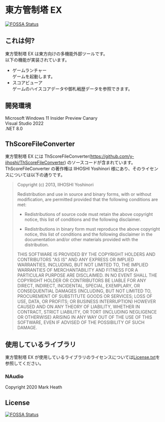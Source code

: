 # 東方管制塔 EX
[![FOSSA Status](https://app.fossa.com/api/projects/git%2Bgithub.com%2Farmadillo-winX%2FThGameMgr.Ex.svg?type=shield)](https://app.fossa.com/projects/git%2Bgithub.com%2Farmadillo-winX%2FThGameMgr.Ex?ref=badge_shield)

## これは何?
東方管制塔 EX は東方向けの多機能外部ツールです。<br>
以下の機能が実装されています。
- ゲームランチャー<br>
ゲームを起動します。
- スコアビューア<br>
ゲームのハイスコアデータや御札戦歴データを参照できます。
## 開発環境
Microsoft Windows 11 Insider Preview Canary<br>
Visual Studio 2022<br>
.NET 8.0<br>
## ThScoreFileConverter
東方管制塔 EX には ThScoreFileConverter(https://github.com/y-iihoshi/ThScoreFileConverter) のソースコードが含まれています。<br>
ThScoreFileConverter の著作権は IIHOSHI Yoshinori 様にあり、そのライセンスについては以下の通りです。<br>

>Copyright (c) 2013, IIHOSHI Yoshinori
>
>Redistribution and use in source and binary forms, with or without
>modification, are permitted provided that the following conditions are met:
>
>* Redistributions of source code must retain the above copyright notice, this
>  list of conditions and the following disclaimer.
>
>* Redistributions in binary form must reproduce the above copyright notice,
>  this list of conditions and the following disclaimer in the documentation
>  and/or other materials provided with the distribution.
>
>THIS SOFTWARE IS PROVIDED BY THE COPYRIGHT HOLDERS AND CONTRIBUTORS "AS IS"
>AND ANY EXPRESS OR IMPLIED WARRANTIES, INCLUDING, BUT NOT LIMITED TO, THE
>IMPLIED WARRANTIES OF MERCHANTABILITY AND FITNESS FOR A PARTICULAR PURPOSE ARE
>DISCLAIMED. IN NO EVENT SHALL THE COPYRIGHT HOLDER OR CONTRIBUTORS BE LIABLE
>FOR ANY DIRECT, INDIRECT, INCIDENTAL, SPECIAL, EXEMPLARY, OR CONSEQUENTIAL
>DAMAGES (INCLUDING, BUT NOT LIMITED TO, PROCUREMENT OF SUBSTITUTE GOODS OR
>SERVICES; LOSS OF USE, DATA, OR PROFITS; OR BUSINESS INTERRUPTION) HOWEVER
>CAUSED AND ON ANY THEORY OF LIABILITY, WHETHER IN CONTRACT, STRICT LIABILITY,
>OR TORT (INCLUDING NEGLIGENCE OR OTHERWISE) ARISING IN ANY WAY OUT OF THE USE
>OF THIS SOFTWARE, EVEN IF ADVISED OF THE POSSIBILITY OF SUCH DAMAGE.
## 使用しているライブラリ
東方管制塔 EX が使用しているライブラリのライセンスについては[License.txt](ThGameMgr.Ex/License.txt)を参照してください。
### NAudio
Copyright 2020 Mark Heath


## License
[![FOSSA Status](https://app.fossa.com/api/projects/git%2Bgithub.com%2Farmadillo-winX%2FThGameMgr.Ex.svg?type=large)](https://app.fossa.com/projects/git%2Bgithub.com%2Farmadillo-winX%2FThGameMgr.Ex?ref=badge_large)